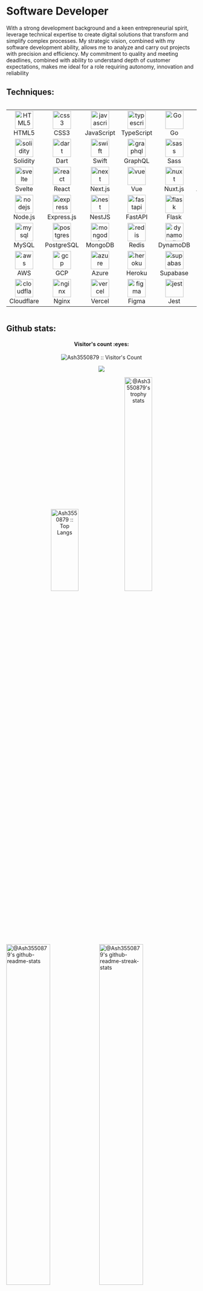 # Software Developer

<div>
<p>With a strong development background and a keen entrepreneurial spirit, leverage technical expertise to create digital solutions that transform and simplify complex processes. My strategic vision, combined with my software development ability, allows me to analyze and carry out projects with precision and efficiency. My commitment to quality and meeting deadlines, combined with ability to understand depth of customer expectations, makes me ideal for a role requiring autonomy, innovation and reliability</p>
</div>

<h2>Techniques: </h2>
<div style="display: flex; align-items: flex-start; align: center">
<table align="center">
  <tr>
    <td align="center"  width="96">
        <img src="https://skillicons.dev/icons?i=html" width="48" height="48" alt="HTML5" />
      <br>HTML5
    </td>
    <td align="center" width="96">
        <img src="https://skillicons.dev/icons?i=css" width="48" height="48" alt="css3" />
      <br>CSS3
    </td>
    <td align="center" width="96">
        <img src="https://skillicons.dev/icons?i=javascript" width="48" height="48" alt="javascript" />
      <br>JavaScript
    </td>
    <td align="center" width="96">
        <img src="https://skillicons.dev/icons?i=typescript" width="48" height="48" alt="typescript" />
      <br>TypeScript
    </td>
    <td align="center" width="96">
        <img src="https://skillicons.dev/icons?i=go" width="48" height="48" alt="Go" />
      <br>Go
    </td>
    <td align="center" width="96">
        <img src="https://skillicons.dev/icons?i=php" width="48" height="48" alt="php" />
      <br>PHP
    </td>
    <td align="center" width="96">
        <img src="https://skillicons.dev/icons?i=python" width="48" height="48" alt="python" />
      <br>Python
    </td>
    <td align="center" width="96">
        <img src="https://skillicons.dev/icons?i=ruby" width="48" height="48" alt="ruby" />
      <br>Ruby
    </td>
    <td align="center" width="96">
        <img src="https://skillicons.dev/icons?i=rust" width="48" height="48" alt="rust" />
      <br>Rust
    </td>
  </tr>
  <tr>
    <td align="center"  width="96">
        <img src="https://skillicons.dev/icons?i=solidity" width="48" height="48" alt="solidity" />
      <br>Solidity
    </td>
    <td align="center" width="96">
        <img src="https://skillicons.dev/icons?i=dart" width="48" height="48" alt="dart" />
      <br>Dart
    </td>
    <td align="center" width="96">
        <img src="https://skillicons.dev/icons?i=swift" width="48" height="48" alt="swift" />
      <br>Swift
    </td>
    <td align="center" width="96">
        <img src="https://skillicons.dev/icons?i=graphql" width="48" height="48" alt="graphql" />
      <br>GraphQL
    </td>
    <td align="center" width="96">
        <img src="https://skillicons.dev/icons?i=sass" width="48" height="48" alt="sass" />
      <br>Sass
    </td>
    <td align="center" width="96">
        <img src="https://skillicons.dev/icons?i=less" width="48" height="48" alt="less" />
      <br>Less
    </td>
    <td align="center" width="96">
        <img src="https://skillicons.dev/icons?i=bootstrap" width="48" height="48" alt="bootstrap" />
      <br>Bootstrap
    </td>
    <td align="center" width="96">
        <img src="https://skillicons.dev/icons?i=tailwind" width="48" height="48" alt="tailwind" />
      <br>Tailwind
    </td>
    <td align="center" width="96">
        <img src="https://skillicons.dev/icons?i=mui" width="48" height="48" alt="mui" />
      <br>MUI
    </td>
  </tr>
  <tr>
    <td align="center" width="96">
        <img src="https://skillicons.dev/icons?i=svelte" width="48" height="48" alt="svelte" />
      <br>Svelte
    </td>
    <td align="center"  width="96">
        <img src="https://skillicons.dev/icons?i=react" width="48" height="48" alt="react" />
      <br>React
    </td>
    <td align="center" width="96">
        <img src="https://skillicons.dev/icons?i=next" width="48" height="48" alt="next" />
      <br>Next.js
    </td>
    <td align="center" width="96">
        <img src="https://skillicons.dev/icons?i=vue" width="48" height="48" alt="vue" />
      <br>Vue
    </td>
    <td align="center" width="96">
        <img src="https://skillicons.dev/icons?i=nuxt" width="48" height="48" alt="nuxt" />
      <br>Nuxt.js
    </td>
    <td align="center" width="96">
        <img src="https://skillicons.dev/icons?i=angular" width="48" height="48" alt="angular" />
      <br>Angular
    </td>
    <td align="center" width="96">
        <img src="https://skillicons.dev/icons?i=lit" width="48" height="48" alt="lit" />
      <br>Lit
    </td>
    <td align="center" width="96">
        <img src="https://skillicons.dev/icons?i=ember" width="48" height="48" alt="ember" />
      <br>Ember.js
    </td>
    <td align="center" width="96">
        <img src="https://skillicons.dev/icons?i=solidjs" width="48" height="48" alt="solidjs" />
      <br>SolidJS
    </td>
  </tr>
  <tr>
    <td align="center"  width="96">
        <img src="https://skillicons.dev/icons?i=nodejs" width="48" height="48" alt="nodejs" />
      <br>Node.js
    </td>
    <td align="center" width="96">
        <img src="https://skillicons.dev/icons?i=express" width="48" height="48" alt="express" />
      <br>Express.js
    </td>
    <td align="center" width="96">
        <img src="https://skillicons.dev/icons?i=nest" width="48" height="48" alt="nest" />
      <br>NestJS
    </td>
    <td align="center" width="96">
        <img src="https://skillicons.dev/icons?i=fastapi" width="48" height="48" alt="fastapi" />
      <br>FastAPI
    </td>
    <td align="center" width="96">
        <img src="https://skillicons.dev/icons?i=flask" width="48" height="48" alt="flask" />
      <br>Flask
    </td>
    <td align="center" width="96">
        <img src="https://skillicons.dev/icons?i=django" width="48" height="48" alt="django" />
      <br>Django
    </td>
    <td align="center" width="96">
        <img src="https://skillicons.dev/icons?i=symfony" width="48" height="48" alt="symfony" />
      <br>Symfony
    </td>
    <td align="center" width="96">
        <img src="https://skillicons.dev/icons?i=laravel" width="48" height="48" alt="laravel" />
      <br>Laravel
    </td>
    <td align="center" width="96">
        <img src="https://skillicons.dev/icons?i=rails" width="48" height="48" alt="rails" />
      <br>RoR
    </td>
  </tr>
  <tr>
    <td align="center"  width="96">
        <img src="https://skillicons.dev/icons?i=mysql" width="48" height="48" alt="mysql" />
      <br>MySQL
    </td>
    <td align="center" width="96">
        <img src="https://skillicons.dev/icons?i=postgres" width="48" height="48" alt="postgres" />
      <br>PostgreSQL
    </td>
    <td align="center" width="96">
        <img src="https://skillicons.dev/icons?i=mongodb" width="48" height="48" alt="mongodb" />
      <br>MongoDB
    </td>
    <td align="center" width="96">
        <img src="https://skillicons.dev/icons?i=redis" width="48" height="48" alt="redis" />
      <br>Redis
    </td>
    <td align="center" width="96">
        <img src="https://skillicons.dev/icons?i=dynamodb" width="48" height="48" alt="dynamodb" />
      <br>DynamoDB
    </td>
    <td align="center" width="96">
        <img src="https://skillicons.dev/icons?i=git" width="48" height="48" alt="git" />
      <br>Git
    </td>
    <td align="center" width="96">
        <img src="https://skillicons.dev/icons?i=github" width="48" height="48" alt="github" />
      <br>GitHub
    </td>
    <td align="center" width="96">
        <img src="https://skillicons.dev/icons?i=gitlab" width="48" height="48" alt="gitlab" />
      <br>GitLab
    </td>
    <td align="center" width="96">
        <img src="https://skillicons.dev/icons?i=bitbucket" width="48" height="48" alt="bitbucket" />
      <br>Bitbucket
    </td>
  </tr>
  <tr>
    <td align="center"  width="96">
        <img src="https://skillicons.dev/icons?i=aws" width="48" height="48" alt="aws" />
      <br>AWS
    </td>
    <td align="center" width="96">
        <img src="https://skillicons.dev/icons?i=gcp" width="48" height="48" alt="gcp" />
      <br>GCP
    </td>
    <td align="center" width="96">
        <img src="https://skillicons.dev/icons?i=azure" width="48" height="48" alt="azure" />
      <br>Azure
    </td>
    <td align="center" width="96">
        <img src="https://skillicons.dev/icons?i=heroku" width="48" height="48" alt="heroku" />
      <br>Heroku
    </td>
    <td align="center" width="96">
        <img src="https://skillicons.dev/icons?i=supabase" width="48" height="48" alt="supabase" />
      <br>Supabase
    </td>
    <td align="center" width="96">
        <img src="https://skillicons.dev/icons?i=docker" width="48" height="48" alt="docker" />
      <br>Docker
    </td>
    <td align="center" width="96">
        <img src="https://skillicons.dev/icons?i=jenkins" width="48" height="48" alt="jenkins" />
      <br>Jenkins
    </td>
    <td align="center" width="96">
        <img src="https://skillicons.dev/icons?i=kubernetes" width="48" height="48" alt="kubernetes" />
      <br>Kubernetes
    </td>
    <td align="center" width="96">
        <img src="https://skillicons.dev/icons?i=terraform" width="48" height="48" alt="terraform" />
      <br>Terraform
    </td>
  </tr>
  <tr>
    <td align="center" width="96">
        <img src="https://skillicons.dev/icons?i=cloudflare" width="48" height="48" alt="cloudflare" />
      <br>Cloudflare
    </td>
    <td align="center" width="96">
        <img src="https://skillicons.dev/icons?i=nginx" width="48" height="48" alt="nginx" />
      <br>Nginx
    </td>
    <td align="center" width="96">
        <img src="https://skillicons.dev/icons?i=vercel" width="48" height="48" alt="vercel" />
      <br>Vercel
    </td>
    <td align="center" width="96">
        <img src="https://skillicons.dev/icons?i=figma" width="48" height="48" alt="figma" />
      <br>Figma
    </td>
    <td align="center" width="96">
        <img src="https://skillicons.dev/icons?i=jest" width="48" height="48" alt="jest" />
      <br>Jest
    </td>
    <td align="center"  width="96">
        <img src="https://skillicons.dev/icons?i=flutter" width="48" height="48" alt="flutter" />
      <br>Flutter
    </td>
    <td align="center" width="96">
        <img src="https://skillicons.dev/icons?i=prisma" width="48" height="48" alt="prisma" />
      <br>Prisma
    </td>
    <td align="center" width="96">
        <img src="https://skillicons.dev/icons?i=ai" width="48" height="48" alt="ai" />
      <br>AI
    </td>
    <td align="center" width="96">
        <img src="https://skillicons.dev/icons?i=bash" width="48" height="48" alt="bash" />
      <br>Bash
    </td>
  </tr>
</table>
<br><br>
</div>

<h2>Github stats: </h2>
<h4 align="center">Visitor's count :eyes:</h4>
<p align="center"><img src="https://profile-counter.glitch.me/{Ash3550879}/count.svg" alt="Ash3550879 :: Visitor's Count" /></p>

<p align='center'>
<img src='https://github-widgetbox.vercel.app/api/profile?username=Ash3550879&data=followers,repositories,stars,commits' />
</p>

<p align="center">
<img src="https://github-readme-stats.vercel.app/api/top-langs/?username=Ash3550879&langs_count=10&theme=merko&layout=compact" width="38%" height="216px" alt="Ash3550879 :: Top Langs" />
<a href="https://github.com/Ash3550879?tab=achievements"><img src="https://github-profile-trophy.vercel.app/?username=Ash3550879&theme=gitdimmed&no-frame=true&column=3&row=2"  width="38%" alt="@Ash3550879's trophy stats"/></a>
</p>

<p align="center">

<a href="https://github.com/Ash3550879?tab=repositories"><img src="https://github-readme-stats-one-bice.vercel.app/api?username=Ash3550879&theme=merko&show_icons=true&count_private=true&hide_border=true&role=OWNER,ORGANIZATION_MEMBER,COLLABORATOR"  width="48%" alt="@Ash3550879's github-readme-stats"/></a>
<a href="https://github.com/Ash3550879?tab=stars"><img src="https://github-readme-streak-stats.herokuapp.com?user=Ash3550879&theme=merko&hide_border=true&date_format=M%20j%5B%2C%20Y%5D"  width="48%" alt="@Ash3550879's github-readme-streak-stats"/></a>

</p>

<!-- <h2>Contact :postbox:</h2>
<div>
  <a href = "mailto:devpanda168943@gmail.com"><img src="https://img.shields.io/badge/Gmail-D14836?style=for-the-badge&logo=gmail&logoColor=white" target="_blank"></a>
</div> -->

<p align="center">
  <img src="https://capsule-render.vercel.app/api?type=waving&color=gradient&height=65&section=footer"/>
</p>
